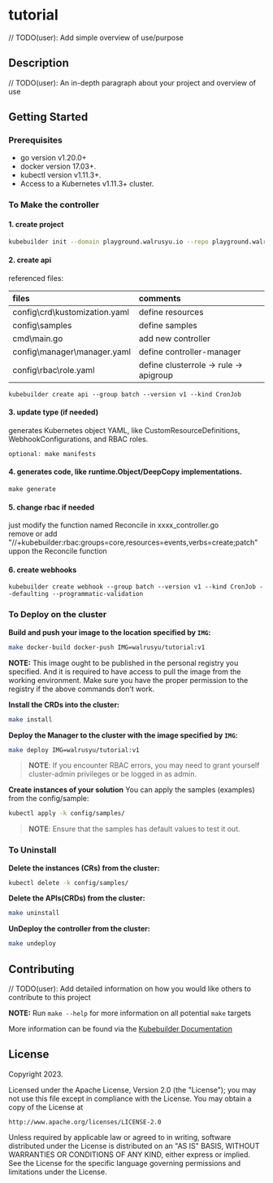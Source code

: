 # tutorial
// TODO(user): Add simple overview of use/purpose

## Description
// TODO(user): An in-depth paragraph about your project and overview of use

## Getting Started

### Prerequisites
- go version v1.20.0+
- docker version 17.03+.
- kubectl version v1.11.3+.
- Access to a Kubernetes v1.11.3+ cluster.

### To Make the controller
#### 1. create project
```sh
kubebuilder init --domain playground.walrusyu.io --repo playground.walrusyu.io/tutourial
```

#### 2. create api
referenced files:

| files                         | comments                               |
|:------------------------------|:---------------------------------------|
| config\crd\kustomization.yaml | define resources                       |
| config\samples                | define samples                         |
| cmd\main.go                   | add new controller                     |
| config\manager\manager.yaml   | define controller-manager              |
| config\rbac\role.yaml         | define clusterrole -> rule -> apigroup |

```shell
kubebuilder create api --group batch --version v1 --kind CronJob
```

####  3. update type (if needed)
generates Kubernetes object YAML, like CustomResourceDefinitions, WebhookConfigurations, and RBAC roles.
```shell
optional: make manifests
```

####  4. generates code, like runtime.Object/DeepCopy implementations.
```shell
make generate
```

####  5. change rbac if needed
just modify the function named Reconcile in xxxx_controller.go  
remove or add "//+kubebuilder:rbac:groups=core,resources=events,verbs=create;patch" uppon the Reconcile function

#### 6. create webhooks
```shell
kubebuilder create webhook --group batch --version v1 --kind CronJob --defaulting --programmatic-validation
```

### To Deploy on the cluster
**Build and push your image to the location specified by `IMG`:**

```sh
make docker-build docker-push IMG=walrusyu/tutorial:v1
```

**NOTE:** This image ought to be published in the personal registry you specified. 
And it is required to have access to pull the image from the working environment. 
Make sure you have the proper permission to the registry if the above commands don’t work.

**Install the CRDs into the cluster:**

```sh
make install
```

**Deploy the Manager to the cluster with the image specified by `IMG`:**

```sh
make deploy IMG=walrusyu/tutorial:v1
```

> **NOTE**: If you encounter RBAC errors, you may need to grant yourself cluster-admin 
privileges or be logged in as admin.

**Create instances of your solution**
You can apply the samples (examples) from the config/sample:

```sh
kubectl apply -k config/samples/
```

>**NOTE**: Ensure that the samples has default values to test it out.

### To Uninstall
**Delete the instances (CRs) from the cluster:**

```sh
kubectl delete -k config/samples/
```

**Delete the APIs(CRDs) from the cluster:**

```sh
make uninstall
```

**UnDeploy the controller from the cluster:**

```sh
make undeploy
```

## Contributing
// TODO(user): Add detailed information on how you would like others to contribute to this project

**NOTE:** Run `make --help` for more information on all potential `make` targets

More information can be found via the [Kubebuilder Documentation](https://book.kubebuilder.io/introduction.html)

## License

Copyright 2023.

Licensed under the Apache License, Version 2.0 (the "License");
you may not use this file except in compliance with the License.
You may obtain a copy of the License at

    http://www.apache.org/licenses/LICENSE-2.0

Unless required by applicable law or agreed to in writing, software
distributed under the License is distributed on an "AS IS" BASIS,
WITHOUT WARRANTIES OR CONDITIONS OF ANY KIND, either express or implied.
See the License for the specific language governing permissions and
limitations under the License.

